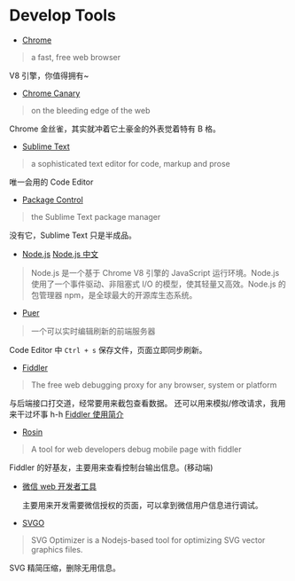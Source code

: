 # Develop Tools


- [Chrome](https://www.google.com/chrome/browser/desktop/index.html)
> a fast, free web browser

  V8 引擎，你值得拥有~

- [Chrome Canary](https://www.google.com/chrome/browser/canary.html)
> on the bleeding edge of the web

  Chrome 金丝雀，其实就冲着它土豪金的外表觉着特有 B 格。

- [Sublime Text](https://www.sublimetext.com/)
> a sophisticated text editor for code, markup and prose

  唯一会用的 Code Editor

- [Package Control](https://packagecontrol.io/)
> the Sublime Text package manager

  没有它，Sublime Text 只是半成品。

- [Node.js](https://nodejs.org/en/) [Node.js 中文](http://nodejs.cn/)
> Node.js 是一个基于 Chrome V8 引擎的 JavaScript 运行环境。Node.js 使用了一个事件驱动、非阻塞式 I/O 的模型，使其轻量又高效。Node.js 的包管理器 npm，是全球最大的开源库生态系统。

- [Puer](http://leeluolee.github.io/2014/10/24/use-puer-helpus-developer-frontend/)
> 一个可以实时编辑刷新的前端服务器

  Code Editor 中 `Ctrl + s` 保存文件，页面立即同步刷新。

- [Fiddler](http://www.telerik.com/fiddler)
> The free web debugging proxy for any browser, system or platform

  与后端接口打交道，经常要用来截包查看数据。
  还可以用来模拟/修改请求，我用来干过坏事 h-h
  [Fiddler 使用简介](http://note.youdao.com/yws/public/redirect/share?id=61022f8971604bd58f0ddcf3df070ced&type=false)

- [Rosin](http://alloyteam.github.io/Rosin/)
> A tool for web developers debug mobile page with fiddler

  Fiddler 的好基友，主要用来查看控制台输出信息。(移动端)

- [微信 web 开发者工具](https://mp.weixin.qq.com/wiki/10/e5f772f4521da17fa0d7304f68b97d7e.html)

  主要用来开发需要微信授权的页面，可以拿到微信用户信息进行调试。

- [SVGO](https://github.com/svg/svgo)
> SVG Optimizer is a Nodejs-based tool for optimizing SVG vector graphics files.

  SVG 精简压缩，删除无用信息。
